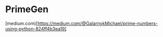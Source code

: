 # PrimeGen

[medium.com)[https://medium.com/@GalarnykMichael/prime-numbers-using-python-824ff4b3ea19]
